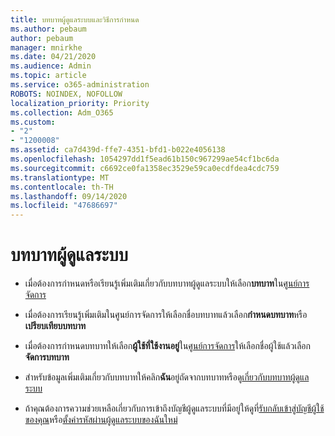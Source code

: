 ```yaml
---
title: บทบาทผู้ดูแลระบบและวิธีการกำหนด
ms.author: pebaum
author: pebaum
manager: mnirkhe
ms.date: 04/21/2020
ms.audience: Admin
ms.topic: article
ms.service: o365-administration
ROBOTS: NOINDEX, NOFOLLOW
localization_priority: Priority
ms.collection: Adm_O365
ms.custom:
- "2"
- "1200008"
ms.assetid: ca7d439d-ffe7-4351-bfd1-b022e4056138
ms.openlocfilehash: 1054297dd1f5ead61b150c967299ae54cf1bc6da
ms.sourcegitcommit: c6692ce0fa1358ec3529e59ca0ecdfdea4cdc759
ms.translationtype: MT
ms.contentlocale: th-TH
ms.lasthandoff: 09/14/2020
ms.locfileid: "47686697"
---
```

# <a name="admin-roles"></a>บทบาทผู้ดูแลระบบ

- เมื่อต้องการกำหนดหรือเรียนรู้เพิ่มเติมเกี่ยวกับบทบาทผู้ดูแลระบบให้เลือก**บทบาท**ใน[ศูนย์การจัดการ](https://admin.microsoft.com/Adminportal/Home#/roles)

- เมื่อต้องการเรียนรู้เพิ่มเติมในศูนย์การจัดการให้เลือกชื่อบทบาทแล้วเลือก**กำหนดบทบาท**หรือ**เปรียบเทียบบทบาท**

- เมื่อต้องการกำหนดบทบาทให้เลือก**ผู้ใช้ที่ใช้งานอยู่**ใน[ศูนย์การจัดการ](https://admin.microsoft.com/Adminportal/Home#/users)ให้เลือกชื่อผู้ใช้แล้วเลือก**จัดการบทบาท**

- สำหรับข้อมูลเพิ่มเติมเกี่ยวกับบทบาทให้คลิก**ฉัน**อยู่ถัดจากบทบาทหรือดู[เกี่ยวกับบทบาทผู้ดูแลระบบ](https://docs.microsoft.com/microsoft-365/admin/add-users/about-admin-roles)

- ถ้าคุณต้องการความช่วยเหลือเกี่ยวกับการเข้าถึงบัญชีผู้ดูแลระบบที่มีอยู่ให้ดูที่[รับกลับเข้าสู่บัญชีผู้ใช้ของคุณ](https://passwordreset.microsoftonline.com/)หรือ[ตั้งค่ารหัสผ่านผู้ดูแลระบบของฉันใหม่](https://docs.microsoft.com/microsoft-365/admin/add-users/reset-passwords#reset-my-admin-password)
